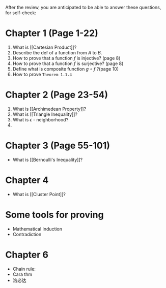 
After the review, you are anticipated to be able to answer these questions, for self-check:
# Chapter 1 (Page 1-22)

1. What is [[Cartesian Product]]?
2. Describe the def of a function from $A$ to $B$.
3. How to prove that a function $f$ is injective? (page 8)
4. How to prove that a function $f$ is surjective? (page 8)
5. Define what is composite function $g\circ f$ ?(page 10)
6. How to prove `Theorem 1.1.4`

# Chapter 2 (Page 23-54)

1. What is [[Archimedean Property]]?
2. What is [[Triangle Inequality]]?
3. What is $\epsilon$ - neighborhood?
4. 

# Chapter 3 (Page 55-101)

- What is [[Bernoulli's Inequality]]?

# Chapter 4

- What is [[Cluster Point]]?


# Some tools for proving

- Mathematical Induction
- Contradiction

# Chapter 6

- Chain rule: 
- Cara thm
- 洛必达